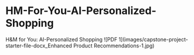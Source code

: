 # HM-For-You-AI-Personalized-Shopping
H&amp;M for You: AI-Personalized Shopping
![PDF 1](images/capstone-project-starter-file-docx_Enhanced Product Recommendations-1.jpg)
